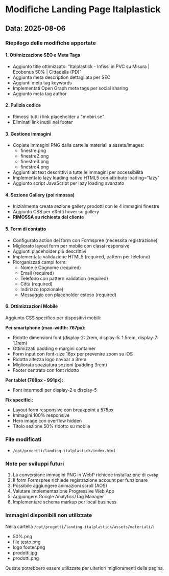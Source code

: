 # Modifiche Landing Page Italplastick

## Data: 2025-08-06

### Riepilogo delle modifiche apportate

#### 1. **Ottimizzazione SEO e Meta Tags**
- Aggiunto title ottimizzato: "Italplastick - Infissi in PVC su Misura | Ecobonus 50% | Cittadella (PD)"
- Aggiunta meta description dettagliata per SEO
- Aggiunti meta tag keywords
- Implementati Open Graph meta tags per social sharing
- Aggiunto meta tag author

#### 2. **Pulizia codice**
- Rimossi tutti i link placeholder a "mobiri.se" 
- Eliminati link inutili nel footer

#### 3. **Gestione immagini**
- Copiate immagini PNG dalla cartella materiali a assets/images:
  - finestre.png
  - finestre2.png
  - finestre3.png
  - finestre4.png
- Aggiunti alt text descrittivi a tutte le immagini per accessibilità
- Implementato lazy loading nativo HTML5 con attributo loading="lazy"
- Aggiunto script JavaScript per lazy loading avanzato

#### 4. **Sezione Gallery (poi rimossa)**
- Inizialmente creata sezione gallery prodotti con le 4 immagini finestre
- Aggiunto CSS per effetti hover su gallery
- **RIMOSSA su richiesta del cliente**

#### 5. **Form di contatto**
- Configurato action del form con Formspree (necessita registrazione)
- Migliorato layout form per mobile con classi responsive
- Aggiunti placeholder più descrittivi
- Implementata validazione HTML5 (required, pattern per telefono)
- Riorganizzati campi form:
  - Nome e Cognome (required)
  - Email (required)
  - Telefono con pattern validation (required)
  - Città (required)
  - Indirizzo (opzionale)
  - Messaggio con placeholder esteso (required)

#### 6. **Ottimizzazioni Mobile**
Aggiunto CSS specifico per dispositivi mobili:

**Per smartphone (max-width: 767px):**
- Ridotte dimensioni font (display-2: 2rem, display-5: 1.5rem, display-7: 1.1rem)
- Ottimizzati padding e margini container
- Form input con font-size 16px per prevenire zoom su iOS
- Ridotta altezza logo navbar a 3rem
- Migliorata spaziatura sezioni (padding 3rem)
- Footer centrato con font ridotto

**Per tablet (768px - 991px):**
- Font intermedi per display-2 e display-5

**Fix specifici:**
- Layout form responsive con breakpoint a 575px
- Immagini 100% responsive
- Hero image con overflow hidden
- Titolo sezione 50% ridotto su mobile

### File modificati
- `/opt/progetti/landing-italplastick/index.html`

### Note per sviluppi futuri
1. La conversione immagini PNG in WebP richiede installazione di `cwebp`
2. Il form Formspree richiede registrazione account per funzionare
3. Possibile aggiungere animazioni scroll (AOS)
4. Valutare implementazione Progressive Web App
5. Aggiungere Google Analytics/Tag Manager
6. Implementare schema markup per local business

### Immagini disponibili non utilizzate
Nella cartella `/opt/progetti/landing-italplastick/assets/materiali/`:
- 50%.png
- file testo.png
- logo footer.png
- prodotti.jpg
- prodotti.png

Queste potrebbero essere utilizzate per ulteriori miglioramenti della pagina.